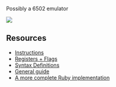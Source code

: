 Possibly a 6502 emulator

![](http://i.imgur.com/0DsKeoy.gif)

## Resources

* [Instructions](http://www.6502.org/tutorials/6502opcodes.html)
* [Registers + Flags](http://www.obelisk.demon.co.uk/6502/registers.html)
* [Syntax Definitions](http://e-tradition.net/bytes/6502/assembler.html)
* [General guide](http://homepage.ntlworld.com/cyborgsystems/CS_Main/6502/6502.htm#JSR)
* [A more complete Ruby implementation](https://github.com/joelanders/r6502)
